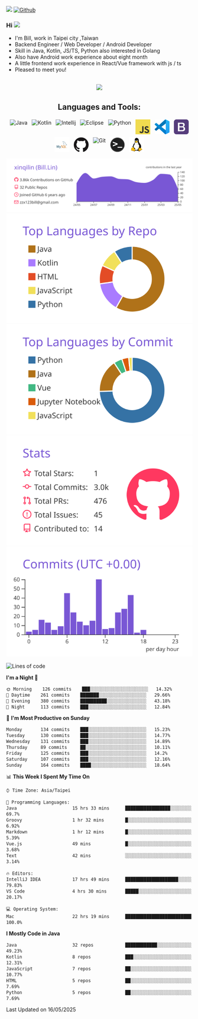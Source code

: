  
![](https://visitor-badge.laobi.icu/badge?page_id=xinqilin.xinqilin)
[![Github](https://img.shields.io/github/followers/xinqilin?label=Follow&style=social)](https://github.com/xinqilin)

### Hi <img src="https://raw.githubusercontent.com/MartinHeinz/MartinHeinz/master/wave.gif" width="35px">

- I'm Bill, work in Taipei city ,Taiwan
- Backend Engineer / Web Developer / Android Developer
- Skill in Java, Kotlin, JS/TS, Python also interested in Golang
- Also have Android work experience about eight month
- A little frontend work experience in React/Vue framework with js / ts
- Pleased to meet you!


<br />

<div align="center">
<img src="https://github-profile-trophy.vercel.app/?username=xinqilin&column=5&margin-w=15&margin-h=15" />

## Languages and Tools:
<p align="center">
<img alt="Java" src="https://raw.githubusercontent.com/jmnote/z-icons/master/svg/java.svg" height="40" style="vertical-align:top; margin:4px">
<img alt="Kotlin" src="https://img.icons8.com/color/48/000000/kotlin.png" height="40" style="vertical-align:top; margin:4px">
<img alt="Intellij" src="https://img.icons8.com/color/48/000000/intellij-idea.png" height="40" style="vertical-align:top; margin:4px"/>
<img alt="Eclipse" src="https://img.icons8.com/ios-filled/50/000000/java-eclipse.png" height="40" style="vertical-align:top; margin:4px"/>
<img alt="Python" height="40" style="vertical-align:top; margin:4px" src="https://cdn.jsdelivr.net/gh/devicons/devicon/icons/python/python-plain.svg" />
<img alt="Javascript" src="https://raw.githubusercontent.com/github/explore/80688e429a7d4ef2fca1e82350fe8e3517d3494d/topics/javascript/javascript.png" height="40" style="vertical-align:top; margin:4px">
<img alt="VS Code" src="https://raw.githubusercontent.com/github/explore/80688e429a7d4ef2fca1e82350fe8e3517d3494d/topics/visual-studio-code/visual-studio-code.png"  height="40" style="vertical-align:top; margin:4px">
<img alt="Bootstrap"  src="https://raw.githubusercontent.com/github/explore/80688e429a7d4ef2fca1e82350fe8e3517d3494d/topics/bootstrap/bootstrap.png" height="40" style="vertical-align:top; margin:4px">
<img alt="MySQL"src="https://raw.githubusercontent.com/github/explore/80688e429a7d4ef2fca1e82350fe8e3517d3494d/topics/mysql/mysql.png" height="40" style="vertical-align:top; margin:4px">
<img alt="Github" src="https://raw.githubusercontent.com/github/explore/78df643247d429f6cc873026c0622819ad797942/topics/github/github.png" height="40" style="vertical-align:top; margin:4px">

<img alt="Git" src="https://raw.githubusercontent.com/jmnote/z-icons/master/svg/git.svg" height="40" style="vertical-align:top; margin:4px">
<img alt="Terminal" src="https://raw.githubusercontent.com/github/explore/80688e429a7d4ef2fca1e82350fe8e3517d3494d/topics/terminal/terminal.png" height="40" style="vertical-align:top; margin:4px">
<img alt="Linux" src="https://raw.githubusercontent.com/github/explore/80688e429a7d4ef2fca1e82350fe8e3517d3494d/topics/linux/linux.png" height="40" style="vertical-align:top; margin:4px" alt="Windows" height="40" style="vertical-align:top; margin:4px">
</p>

<!-- <p align="center"><img  src="https://leetcode.card.workers.dev/?username=xinqilin&theme=auto" alt="xinqilin-leetcode" /></p> -->

<!-- <div width="100%">   
 <a href="https://readme-stats-cfgj2cxdy.vercel.app/api?username=xinqilin&count_private=true&show_icons=true&theme=algolia">
   <img  align="left" src="https://github-readme-stats.vercel.app/api?username=xinqilin&show_icons=true&theme=algolia&card_width=4" width="400"/>
 </a>
 <a href="https://readme-stats-cfgj2cxdy.vercel.app/api/top-langs/?username=xinqilin&hide=php,html,css&theme=algolia">
  <img  align="right" src="https://github-readme-stats.vercel.app/api/top-langs/?username=xinqilin&hide=html,css&theme=algolia&langs_count=10&layout=compact" />
 </a>
</div> -->

[![](https://raw.githubusercontent.com/xinqilin/xinqilin/master/profile-summary-card-output/buefy/0-profile-details.svg)](https://github.com/vn7n24fzkq/github-profile-summary-cards)
[![](https://raw.githubusercontent.com/xinqilin/xinqilin/master/profile-summary-card-output/buefy/1-repos-per-language.svg)](https://github.com/vn7n24fzkq/github-profile-summary-cards) 
[![](https://raw.githubusercontent.com/xinqilin/xinqilin/master/profile-summary-card-output/buefy/2-most-commit-language.svg)](https://github.com/vn7n24fzkq/github-profile-summary-cards)
[![](https://raw.githubusercontent.com/xinqilin/xinqilin/master/profile-summary-card-output/buefy/3-stats.svg)](https://github.com/vn7n24fzkq/github-profile-summary-cards) 
[![](https://raw.githubusercontent.com/xinqilin/xinqilin/master/profile-summary-card-output/buefy/4-productive-time.svg)](https://github.com/vn7n24fzkq/github-profile-summary-cards)

</div>
 
<!--START_SECTION:waka-->
![Lines of code](https://img.shields.io/badge/From%20Hello%20World%20I%27ve%20Written-3.5%20million%20lines%20of%20code-blue)

**I'm a Night 🦉** 

```text
🌞 Morning    126 commits    ███░░░░░░░░░░░░░░░░░░░░░░   14.32% 
🌆 Daytime    261 commits    ███████░░░░░░░░░░░░░░░░░░   29.66% 
🌃 Evening    380 commits    ██████████░░░░░░░░░░░░░░░   43.18% 
🌙 Night      113 commits    ███░░░░░░░░░░░░░░░░░░░░░░   12.84%

```
📅 **I'm Most Productive on Sunday** 

```text
Monday       134 commits    ███░░░░░░░░░░░░░░░░░░░░░░   15.23% 
Tuesday      130 commits    ███░░░░░░░░░░░░░░░░░░░░░░   14.77% 
Wednesday    131 commits    ███░░░░░░░░░░░░░░░░░░░░░░   14.89% 
Thursday     89 commits     ██░░░░░░░░░░░░░░░░░░░░░░░   10.11% 
Friday       125 commits    ███░░░░░░░░░░░░░░░░░░░░░░   14.2% 
Saturday     107 commits    ███░░░░░░░░░░░░░░░░░░░░░░   12.16% 
Sunday       164 commits    ████░░░░░░░░░░░░░░░░░░░░░   18.64%

```


📊 **This Week I Spent My Time On** 

```text
⌚︎ Time Zone: Asia/Taipei

💬 Programming Languages: 
Java                     15 hrs 33 mins      █████████████████░░░░░░░░   69.7% 
Groovy                   1 hr 32 mins        █░░░░░░░░░░░░░░░░░░░░░░░░   6.92% 
Markdown                 1 hr 12 mins        █░░░░░░░░░░░░░░░░░░░░░░░░   5.39% 
Vue.js                   49 mins             █░░░░░░░░░░░░░░░░░░░░░░░░   3.68% 
Text                     42 mins             ░░░░░░░░░░░░░░░░░░░░░░░░░   3.14%

🔥 Editors: 
IntelliJ IDEA            17 hrs 49 mins      ████████████████████░░░░░   79.83% 
VS Code                  4 hrs 30 mins       █████░░░░░░░░░░░░░░░░░░░░   20.17%

💻 Operating System: 
Mac                      22 hrs 19 mins      █████████████████████████   100.0%

```

**I Mostly Code in Java** 

```text
Java                     32 repos            ████████████░░░░░░░░░░░░░   49.23% 
Kotlin                   8 repos             ███░░░░░░░░░░░░░░░░░░░░░░   12.31% 
JavaScript               7 repos             ██░░░░░░░░░░░░░░░░░░░░░░░   10.77% 
HTML                     5 repos             ██░░░░░░░░░░░░░░░░░░░░░░░   7.69% 
Python                   5 repos             ██░░░░░░░░░░░░░░░░░░░░░░░   7.69%

```



 Last Updated on 16/05/2025
<!--END_SECTION:waka-->
 
 
<!-- <img src="https://wakatime.com/share/@abb22933-8532-4f24-8a13-e9e97bfee0f0/e937d23b-e152-4ff2-8509-e5b981912493.svg"  alt="Coding Chart" style="border-radius: 10px;border: solid 10px;" /> -->


